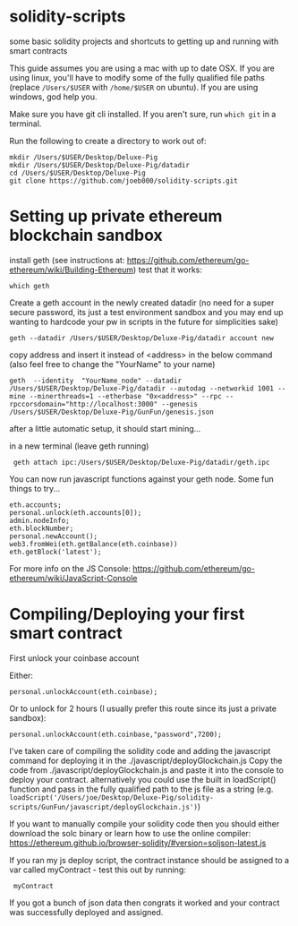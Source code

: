 # solidity-scripts
some basic solidity projects and shortcuts to getting up and running with smart contracts

This guide assumes you are using a mac with up to date OSX. If you are using linux, you'll have to modify some of the fully qualified file paths (replace `/Users/$USER` with `/home/$USER` on ubuntu). If you are using windows, god help you.

Make sure you have git cli installed. If you aren't sure, run `which git` in a terminal.

Run the following to create a directory to work out of:

    mkdir /Users/$USER/Desktop/Deluxe-Pig
    mkdir /Users/$USER/Desktop/Deluxe-Pig/datadir
    cd /Users/$USER/Desktop/Deluxe-Pig
    git clone https://github.com/joeb000/solidity-scripts.git
    

# Setting up private ethereum blockchain sandbox

install geth (see instructions at: https://github.com/ethereum/go-ethereum/wiki/Building-Ethereum)
test that it works:

    which geth
    

Create a geth account in the newly created datadir (no need for a super secure password, its just a test environment sandbox and you may end up wanting to hardcode your pw in scripts in the future for simplicities sake)

    geth --datadir /Users/$USER/Desktop/Deluxe-Pig/datadir account new

copy address and insert it instead of \<address\> in the below command (also feel free to change the "YourName" to your name)

    geth  --identity  "YourName_node" --datadir /Users/$USER/Desktop/Deluxe-Pig/datadir --autodag --networkid 1001 --mine --minerthreads=1 --etherbase "0x<address>" --rpc --rpccorsdomain="http://localhost:3000" --genesis /Users/$USER/Desktop/Deluxe-Pig/GunFun/genesis.json


after a little automatic setup, it should start mining...

in a new terminal (leave geth running)

     geth attach ipc:/Users/$USER/Desktop/Deluxe-Pig/datadir/geth.ipc

You can now run javascript functions against your geth node.
Some fun things to try...

    eth.accounts;
    personal.unlock(eth.accounts[0]);
    admin.nodeInfo;
    eth.blockNumber;
    personal.newAccount();
    web3.fromWei(eth.getBalance(eth.coinbase))
    eth.getBlock('latest');

For more info on the JS Console: https://github.com/ethereum/go-ethereum/wiki/JavaScript-Console

# Compiling/Deploying your first smart contract

First unlock your coinbase account

Either:

    personal.unlockAccount(eth.coinbase);

Or to unlock for 2 hours (I usually prefer this route since its just a private sandbox):

    personal.unlockAccount(eth.coinbase,"password",7200);

I've taken care of compiling the solidity code and adding the javascript command for deploying it in the ./javascript/deployGlockchain.js
Copy the code from ./javascript/deployGlockchain.js and paste it into the console to deploy your contract. alternatively you could use the built in loadScript() function and pass in the fully qualified path to the js file as a string (e.g. `loadScript('/Users/joe/Desktop/Deluxe-Pig/solidity-scripts/GunFun/javascript/deployGlockchain.js')`)

If you want to manually compile your solidity code then you should either download the solc binary or learn how to use the online compiler: https://ethereum.github.io/browser-solidity/#version=soljson-latest.js

If you ran my js deploy script, the contract instance should be assigned to a var called myContract - test this out by running:

     myContract

If you got a bunch of json data then congrats it worked and your contract was successfully deployed and assigned.
